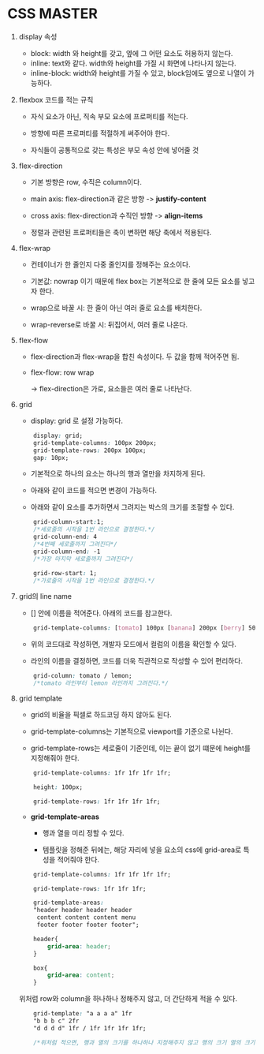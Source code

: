 # CSS MASTER

1.  display 속성

    - block: width 와 height를 갖고, 옆에 그 어떤 요소도 허용하지 않는다.
    - inline: text와 같다. width와 height를 가질 시 화면에 나타나지 않는다.
    - inline-block: width와 height를 가질 수 있고, block임에도 옆으로 나열이 가능하다.

2.  flexbox 코드를 적는 규칙

    - 자식 요소가 아닌, 직속 부모 요소에 프로퍼티를 적는다.

    - 방향에 따른 프로퍼티를 적절하게 써주어야 한다.

    - 자식들이 공통적으로 갖는 특성은 부모 속성 안에 넣어줄 것

3.  flex-direction

    - 기본 방향은 row, 수직은 column이다.

    - main axis: flex-direction과 같은 방향 -> **justify-content**

    - cross axis: flex-direction과 수직인 방향 -> **align-items**

    - 정렬과 관련된 프로퍼티들은 축이 변하면 해당 축에서 적용된다.

4.  flex-wrap

    - 컨테이너가 한 줄인지 다중 줄인지를 정해주는 요소이다.

    - 기본값: nowrap 이기 때문에 flex box는 기본적으로 한 줄에 모든 요소를 넣고자 한다.

    - wrap으로 바꿀 시: 한 줄이 아닌 여러 줄로 요소를 배치한다.

    - wrap-reverse로 바꿀 시: 뒤집어서, 여러 줄로 나온다.

5.  flex-flow

    - flex-direction과 flex-wrap을 합친 속성이다. 두 값을 함께 적어주면 됨.

    - flex-flow: row wrap

      -> flex-direction은 가로, 요소들은 여러 줄로 나타난다.

6. grid

    - display: grid 로 설정 가능하다.

    ```css
        display: grid;
        grid-template-columns: 100px 200px;
        grid-template-rows: 200px 100px;
        gap: 10px;
    ```

    - 기본적으로 하나의 요소는 하나의 행과 열만을 차지하게 된다. 
    
    - 아래와 같이 코드를 적으면 변경이 가능하다.

    - 아래와 같이 요소를 추가하면서 그려지는 박스의 크기를 조절할 수 있다.

    ```css
        grid-column-start:1;
        /*세로줄의 시작을 1번 라인으로 결정한다.*/
        grid-column-end: 4
        /*4번째 세로줄까지 그려진다*/
        grid-column-end: -1
        /*가장 마지막 세로줄까지 그려진다*/
    ```

    ```css
        grid-row-start: 1;
        /*가로줄의 시작을 1번 라인으로 결정한다.*/
    ```

7. grid의 line name

    - [] 안에 이름을 적어준다. 아래의 코드를 참고한다.

    ```css
        grid-template-columns: [tomato] 100px [banana] 200px [berry] 50px [lemon];
    ```

    - 위의 코드대로 작성하면, 개발자 모드에서 컬럼의 이름을 확인할 수 있다.

    - 라인의 이름을 결정하면, 코드를 더욱 직관적으로 작성할 수 있어 편리하다.

    ```css
        grid-column: tomato / lemon;
        /*tomato 라인부터 lemon 라인까지 그려진다.*/
    ```

8. grid template

    - grid의 비율을 픽셀로 하드코딩 하지 않아도 된다.

    - grid-template-columns는 기본적으로 viewport를 기준으로 나뉜다.

    - grid-template-rows는 세로줄이 기준인데, 이는 끝이 없기 떄문에 height를 지정해줘야 한다.

    ```css
        grid-template-columns: 1fr 1fr 1fr 1fr;

        height: 100px;

        grid-template-rows: 1fr 1fr 1fr 1fr;
    ```

    - **grid-template-areas**

        - 행과 열을 미리 정할 수 있다.

        - 템플릿을 정해준 뒤에는, 해당 자리에 넣을 요소의 css에 grid-area로 특성을 적어줘야 한다.

    ```css
        grid-template-columns: 1fr 1fr 1fr 1fr;

        grid-template-rows: 1fr 1fr 1fr;

        grid-template-areas: 
        "header header header header
         content content content menu 
         footer footer footer footer";
    ```

    ```css
        header{
            grid-area: header;
        }

        box{
            grid-area: content;
        }

    ```
    위처럼 row와 column을 하나하나 정해주지 않고, 더 간단하게 적을 수 있다.
    ```css
        grid-template: "a a a a" 1fr
        "b b b c" 2fr
        "d d d d" 1fr / 1fr 1fr 1fr 1fr;

        /*위처럼 적으면, 행과 열의 크기를 하나하나 지정해주지 않고 행의 크기 열의 크기를 한 번에 grid-template 안에 적을 수 있다.*/
    ```